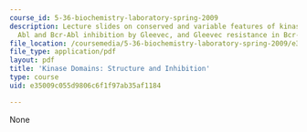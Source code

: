 ```yaml
---
course_id: 5-36-biochemistry-laboratory-spring-2009
description: Lecture slides on conserved and variable features of kinase domains,
  Abl and Bcr-Abl inhibition by Gleevec, and Gleevec resistance in Bcr-Abl mutants.
file_location: /coursemedia/5-36-biochemistry-laboratory-spring-2009/e35009c055d9806c6f1f97ab35af1184_slides4.pdf
file_type: application/pdf
layout: pdf
title: 'Kinase Domains: Structure and Inhibition'
type: course
uid: e35009c055d9806c6f1f97ab35af1184

---
```

None